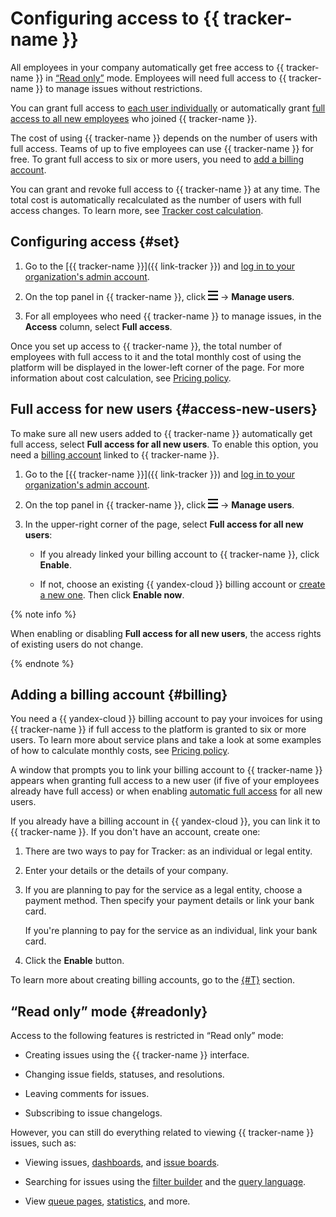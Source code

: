 # Configuring access to {{ tracker-name }}

All employees in your company automatically get free access to {{ tracker-name }} in [<q>Read only</q>](#readonly) mode. Employees will need full access to {{ tracker-name }} to manage issues without restrictions.

You can grant full access to [each user individually](#set) or automatically grant [full access to all new employees](#access-new-users) who joined {{ tracker-name }}.

The cost of using {{ tracker-name }} depends on the number of users with full access. Teams of up to five employees can use {{ tracker-name }} for free. To grant full access to six or more users, you need to [add a billing account](#billing).

You can grant and revoke full access to {{ tracker-name }} at any time. The total cost is automatically recalculated as the number of users with full access changes. To learn more, see [Tracker cost calculation](pricing.md#sec_calculate).

## Configuring access {#set}

1. Go to the [{{ tracker-name }}]({{ link-tracker }}) and [log in to your organization's admin account](user/login.md).

1. On the top panel in {{ tracker-name }}, click ![](../_assets/tracker/tracker-burger.png) → **Manage users**.

1. For all employees who need {{ tracker-name }} to manage issues, in the **Access** column, select **Full access**.

Once you set up access to {{ tracker-name }}, the total number of employees with full access to it and the total monthly cost of using the platform will be displayed in the lower-left corner of the page. For more information about cost calculation, see [Pricing policy](pricing.md).

## Full access for new users {#access-new-users}

To make sure all new users added to {{ tracker-name }} automatically get full access, select **Full access for all new users**. To enable this option, you need a [billing account](#billing) linked to {{ tracker-name }}.

1. Go to the [{{ tracker-name }}]({{ link-tracker }}) and [log in to your organization's admin account](user/login.md).

1. On the top panel in {{ tracker-name }}, click ![](../_assets/tracker/tracker-burger.png) → **Manage users**.

1. In the upper-right corner of the page, select **Full access for all new users**:

   - If you already linked your billing account to {{ tracker-name }}, click **Enable**.

   - If not, choose an existing {{ yandex-cloud }} billing account or [create a new one](#billing). Then click **Enable now**.

{% note info %}

When enabling or disabling **Full access for all new users**, the access rights of existing users do not change.

{% endnote %}

## Adding a billing account {#billing}

You need a {{ yandex-cloud }} billing account to pay your invoices for using {{ tracker-name }} if full access to the platform is granted to six or more users. To learn more about service plans and take a look at some examples of how to calculate monthly costs, see [Pricing policy](pricing.md).

A window that prompts you to link your billing account to {{ tracker-name }} appears when granting full access to a new user (if five of your employees already have full access) or when enabling [automatic full access](#access-new-users) for all new users.

If you already have a billing account in {{ yandex-cloud }}, you can link it to {{ tracker-name }}. If you don't have an account, create one:

1. There are two ways to pay for Tracker: as an individual or legal entity.

1. Enter your details or the details of your company.

1. If you are planning to pay for the service as a legal entity, choose a payment method. Then specify your payment details or link your bank card.

   If you're planning to pay for the service as an individual, link your bank card.

1. Click the **Enable** button.

To learn more about creating billing accounts, go to the [{#T}](billing-account.md) section.

## <q>Read only</q> mode {#readonly}

Access to the following features is restricted in <q>Read only</q> mode:

- Creating issues using the {{ tracker-name }} interface.

- Changing issue fields, statuses, and resolutions.

- Leaving comments for issues.

- Subscribing to issue changelogs.

However, you can still do everything related to viewing {{ tracker-name }} issues, such as:

- Viewing issues, [dashboards](user/dashboard.md), and [issue boards](manager/agile.md#sec_boards).

- Searching for issues using the [filter builder](user/create-filter.md) and the [query language](user/query-filter.md).

- View [queue pages](manager/quick-filters.md), [statistics](manager/statistics.md), and more.

